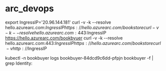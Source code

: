 # arc_devops
export IngressIP='20.96.144.181'
curl -v -k --resolve hello.azurearc.com:$IngressIP https://hello.azurearc.com/bookstore
curl -v -k --resolve hello.azurearc.com:443:$IngressIP https://hello.azurearc.com/bookbyuer
curl -v -k --resolve hello.azurearc.com:443:$IngressIP https://hello.azurearc.com/bookstore
curl -v http://$IngressIP

kubectl -n bookbuyer logs bookbuyer-84dcd9c6dd-pfpjn bookbuyer -f | grep Identity: